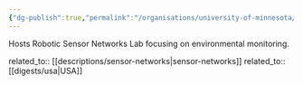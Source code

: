 ```yaml
---
{"dg-publish":true,"permalink":"/organisations/university-of-minnesota/","title":"University of Minnesota"}
---
```



Hosts Robotic Sensor Networks Lab focusing on environmental monitoring.

related_to:: [[descriptions/sensor-networks\|sensor-networks]]
related_to:: [[digests/usa\|USA]]
